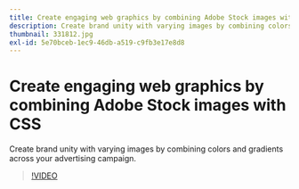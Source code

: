 ```yaml
---
title: Create engaging web graphics by combining Adobe Stock images with CSS
description: Create brand unity with varying images by combining colors and gradients across your advertising campaign
thumbnail: 331812.jpg
exl-id: 5e70bceb-1ec9-46db-a519-c9fb3e17e8d8
---
```

# Create engaging web graphics by combining Adobe Stock images with CSS

Create brand unity with varying images by combining colors and gradients across your advertising campaign.

>[!VIDEO](https://video.tv.adobe.com/v/331812?hidetitle=true)
